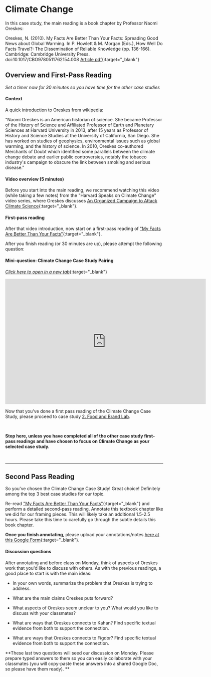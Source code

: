 # Climate Change

In this case study, the main reading is a book chapter by Professor Naomi Oreskes:

Oreskes, N. (2010). My Facts Are Better Than Your Facts: Spreading Good News about Global Warming. In P. Howlett & M. Morgan (Eds.), How Well Do Facts Travel?: The Dissemination of Reliable Knowledge (pp. 136-166). Cambridge: Cambridge University Press. doi:10.1017/CBO9780511762154.008 [Article pdf](https://drive.google.com/file/d/1cEDdQWghPJPJSmYK4vVptbFCUdk8yEbE/view?usp=sharing){:target="_blank"}

## Overview and First-Pass Reading

*Set a timer now for 30 minutes so you have time for the other case studies*

#### Context

A quick introduction to Oreskes from wikipedia:

"Naomi Oreskes is an American historian of science. She became Professor of the History of Science and Affiliated Professor of Earth and Planetary Sciences at Harvard University in 2013, after 15 years as Professor of History and Science Studies at the University of California, San Diego. She has worked on studies of geophysics, environmental issues such as global warming, and the history of science. In 2010, Oreskes co-authored Merchants of Doubt which identified some parallels between the climate change debate and earlier public controversies, notably the tobacco industry's campaign to obscure the link between smoking and serious disease."

#### Video overview (5 minutes)

Before you start into the main reading, we recommend watching this video (while taking a few notes) from the "Harvard Speaks on Climate Change" video series, where Oreskes discusses
[An Organized Campaign to Attack Climate Science](https://climatechange.environment.harvard.edu/naomi-oreskes){:target="_blank"}. 

#### First-pass reading

After that video introduction, now start on a first-pass reading of ["My Facts Are Better Than Your Facts"](https://drive.google.com/file/d/1cEDdQWghPJPJSmYK4vVptbFCUdk8yEbE/view?usp=sharing){:target="_blank"}. 

After you finish reading (or 30 minutes are up), please attempt the following question:

#### Mini-question: Climate Change Case Study Pairing

[*Click here to open in a new tab*](https://forms.gle/uitf7LTbu52wESvg8){:target="_blank"}
<iframe src="https://docs.google.com/forms/d/e/1FAIpQLSeBOJ96IBv0O5n9_chnk2uovZZ9k8i7ZjyNnE0Ye750r83nNw/viewform?embedded=true" width="640" height="400" frameborder="0" marginheight="0" marginwidth="0">Loading…
</iframe>

<br>

Now that you've done a first pass reading of the Climate Change Case Study, please proceed to case study [2. Food and Brand Lab](food-and-brand-lab).

<br> 


**Stop here, unless you have completed all of the other case study first-pass readings and have chosen to focus on Climate Change as your selected case study.**

<br>

------------------------------------------------

## Second Pass Reading

So you've chosen the Climate Change Case Study! Great choice! Definitely among the top 3 best case studies for our topic. 

Re-read ["My Facts Are Better Than Your Facts"](https://drive.google.com/file/d/1cEDdQWghPJPJSmYK4vVptbFCUdk8yEbE/view?usp=sharing){:target="_blank"} and perform a detailed second-pass reading. Annotate this textbook chapter like we did for our framing pieces. This will likely take an additional 1.5-2.5 hours. Please take this time to carefully go through the subtle details this book chapter.

**Once you finish annotating**, please upload your annotations/notes [here at this Google Form](https://forms.gle/fDgz88KimHer7tEF7){:target="_blank"}.


#### Discussion questions

After annotating and before class on Monday, think of aspects of Oreskes work that you'd like to discuss with others. As with the previous readings, a good place to start is with the main ideas:

+ In your own words, summarize the problem that Oreskes is trying to address.

+ What are the main claims Oreskes puts forward?

+ What aspects of Oreskes seem unclear to you? What would you like to discuss with your classmates?

+ What are ways that Oreskes connects to Kahan? Find specific textual evidence from both to support the connection.

+ What are ways that Oreskes connects to Figdor? Find specific textual evidence from both to support the connection.


**These last two questions will seed our discussion on Monday. Please prepare typed answers to them so you can easily collaborate with your classmates (you will copy-paste these answers into a shared Google Doc, so please have them ready). **


